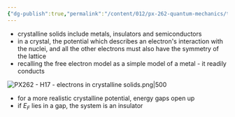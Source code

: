 ```yaml
---
{"dg-publish":true,"permalink":"/content/012/px-262-quantum-mechanics/term-2/k-crystalline-solids/px-262-k4-electrons-in-crystalline-solids/","noteIcon":"1","created":"2025-08-27T13:15:23.562+01:00","updated":"2025-02-10T16:45:19.000+00:00"}
---
```


- crystalline solids include metals, insulators and semiconductors
- in a crystal, the potential which describes an electron's interaction with the nuclei, and all the other electrons must also have the symmetry of the lattice
- recalling the free electron model as a simple model of a metal - it readily conducts

![PX262 - H17 - electrons in crystalline solids.png|500](/img/user/pics/PX262%20-%20H17%20-%20electrons%20in%20crystalline%20solids.png)

- for a more realistic crystalline potential, energy gaps open up
- if $E_F$ lies in a gap, the system is an insulator